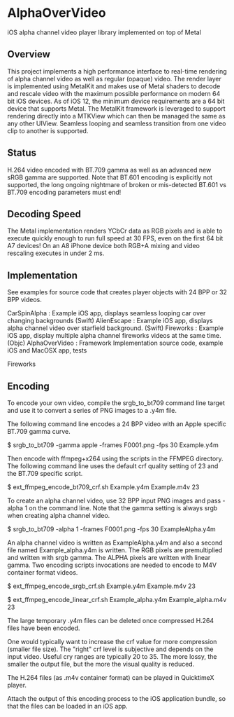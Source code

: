 # AlphaOverVideo

iOS alpha channel video player library implemented on top of Metal

## Overview

This project implements a high performance interface to real-time rendering of alpha channel video as well as regular (opaque) video. The render layer is implemented using MetalKit and makes use of Metal shaders to decode and rescale video with the maximum possible performance on modern 64 bit iOS devices. As of iOS 12, the minimum device requirements are a 64 bit device that supports Metal. The MetalKit framework is leveraged to support rendering directly into a MTKView which can then be managed the same as any other UIView. Seamless looping and seamless transition from one video clip to another is supported.

## Status

H.264 video encoded with BT.709 gamma as well as an advanced new sRGB gamma are supported. Note that BT.601 encoding is explicitly not supported, the long ongoing nightmare of broken or mis-detected BT.601 vs BT.709 encoding parameters must end!

## Decoding Speed

The Metal implementation renders YCbCr data as RGB pixels and is able to execute quickly enough to run full speed at 30 FPS, even on the first 64 bit A7 devices! On an A8 iPhone device both RGB+A mixing and video rescaling executes in under 2 ms.

## Implementation

See examples for source code that creates player objects with 24 BPP or 32 BPP videos.

CarSpinAlpha : Example iOS app, displays seamless looping car over changing backgrounds (Swift)
AlienEscape :  Example iOS app, displays alpha channel video over starfield background. (Swift)
Fireworks : Example iOS app, display multiple alpha channel fireworks videos at the same time. (Objc)
AlphaOverVideo : Framework Implementation source code, example iOS and MacOSX app, tests

Fireworks

## Encoding

To encode your own video, compile the srgb_to_bt709 command line target and use it to convert a series of PNG images to a .y4m file.

The following command line encodes a 24 BPP video with an Apple specific BT.709 gamma curve.

$ srgb_to_bt709 -gamma apple -frames F0001.png -fps 30 Example.y4m

Then encode with ffmpeg+x264 using the scripts in the FFMPEG directory. The following command line uses the default crf quality setting of 23 and the BT.709 specific script.

$ ext_ffmpeg_encode_bt709_crf.sh Example.y4m Example.m4v 23

To create an alpha channel video, use 32 BPP input PNG images and pass -alpha 1 on the command line. Note that the gamma setting is always srgb when creating alpha channel video.

$ srgb_to_bt709 -alpha 1 -frames F0001.png -fps 30 ExampleAlpha.y4m

An alpha channel video is written as ExampleAlpha.y4m and also a second file named Example_alpha.y4m is written. The RGB pixels are premultiplied and written with srgb gamma. The ALPHA pixels are written with linear gamma. Two encoding scripts invocations are needed to encode to M4V container format videos.

$ ext_ffmpeg_encode_srgb_crf.sh Example.y4m Example.m4v 23

$ ext_ffmpeg_encode_linear_crf.sh Example_alpha.y4m Example_alpha.m4v 23

The large temporary .y4m files can be deleted once compressed H.264 files have been encoded.

One would typically want to increase the crf value for more compression (smaller file size). The "right" crf level is subjective and depends on the input video. Useful cry ranges are typically 20 to 35. The more lossy, the smaller the output file, but the more the visual quality is reduced.

The H.264 files (as .m4v container format) can be played in QuicktimeX player.

Attach the output of this encoding process to the iOS application bundle, so that the files can be loaded in an iOS app.
